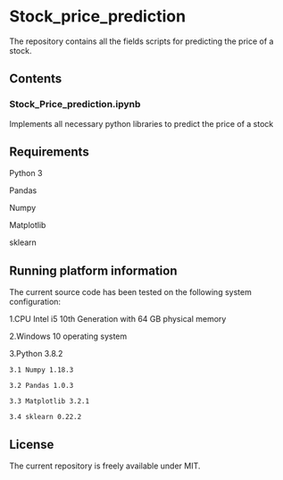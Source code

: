 # Stock_price_prediction

The repository contains all the fields scripts for predicting the price of a stock.

## Contents

### Stock_Price_prediction.ipynb ### 
Implements all necessary python libraries to predict the price of a stock

## Requirements
Python 3

Pandas

Numpy

Matplotlib

sklearn

## Running platform information
The current source code has been tested on the following system configuration:

1.CPU Intel i5 10th Generation with 64 GB physical memory

2.Windows 10 operating system

3.Python 3.8.2

    3.1 Numpy 1.18.3
  
    3.2 Pandas 1.0.3
  
    3.3 Matplotlib 3.2.1
  
    3.4 sklearn 0.22.2
  
  ## License
  
  The current repository is freely available under MIT.


  
 
